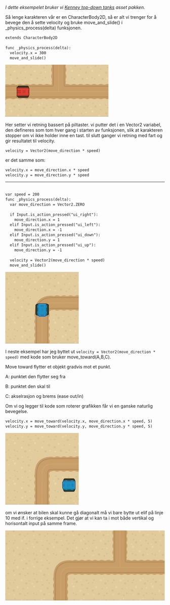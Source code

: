 *I dette eksempelet bruker vi [Kenney top-down tanks](https://www.kenney.nl/assets/top-down-tanks-redux) asset pakken.*

Så lenge karakteren vår er en CharacterBody2D, så er alt vi trenger for å bevege den å sette velocity og bruke move_and_slide() i _physics_process(delta) funksjonen. 

```gdscript
extends CharacterBody2D

func _physics_process(delta):
  velocity.x = 300
  move_and_slide()
```
	
![](../media/4_spillerkontrol4.gif)

Her setter vi retning bassert på piltaster. vi putter det i en Vector2 variabel, den defineres som tom hver gang i starten av funksjonen, slik at karakteren stopper om vi ikke holder inne en tast. til slutt ganger vi retning med fart og gir resultatet til velocity.

```gdscript
velocity = Vector2(move_direction * speed)
```
er det samme som:
```gdscript
velocity.x = move_direction.x * speed
velocity.y = move_direction.y * speed
```
---

```gdscript

var speed = 200
func _physics_process(delta):
  var move_direction = Vector2.ZERO
  
  if Input.is_action_pressed("ui_right"):
    move_direction.x = 1
  elif Input.is_action_pressed("ui_left"):
    move_direction.x = -1
  elif Input.is_action_pressed("ui_down"):
    move_direction.y = 1
  elif Input.is_action_pressed("ui_up"):
    move_direction.y = -1
  
  velocity = Vector2(move_direction * speed)
  move_and_slide()

```
	
![](../media/4_spillerkontrol1.gif)

I neste eksempel har jeg byttet ut ``velocity = Vector2(move_direction * speed)`` med kode som bruker move_toward(A,B,C).  

Move toward flytter et objekt gradvis mot et punkt.  

A: punktet den flytter seg fra  

B: punktet den skal til  

C: akselrasjon og brems (ease out/in)  

Om vi og legger til kode som roterer grafikken får vi en ganske naturlig bevegelse.

```gdscript
velocity.x = move_toward(velocity.x, move_direction.x * speed, 5)
velocity.y = move_toward(velocity.y, move_direction.y * speed, 5)
```
![](../media/4_spillerkontrol2.gif)

om vi ønsker at bilen skal kunne gå diagonalt må vi bare bytte ut elif på linje 10 med if. i forrige eksempel. Det gjør at vi kan ta i mot både vertikal og horisontalt input på samme frame.

![](../media/4_spillerkontrol3.gif)
